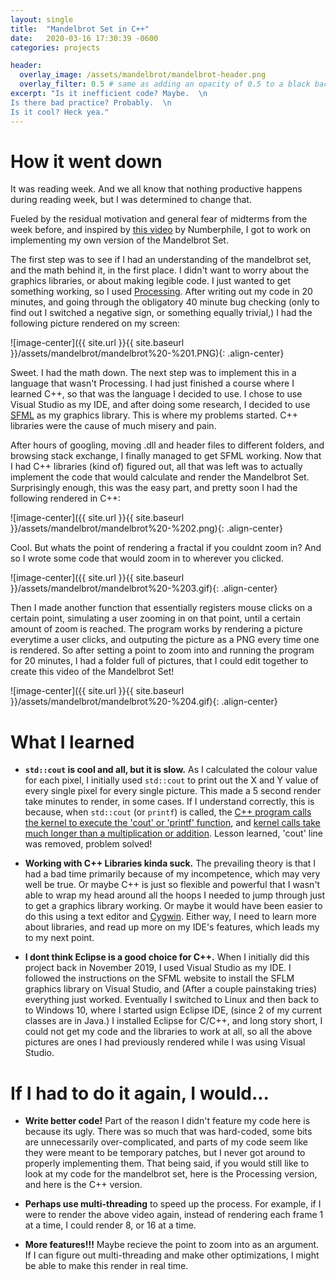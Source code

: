```yaml
---
layout: single
title:  "Mandelbrot Set in C++"
date:   2020-03-16 17:30:39 -0600
categories: projects

header:
  overlay_image: /assets/mandelbrot/mandelbrot-header.png
  overlay_filter: 0.5 # same as adding an opacity of 0.5 to a black background
excerpt: "Is it inefficient code? Maybe.  \n
Is there bad practice? Probably.  \n
Is it cool? Heck yea."
---
```


# How it went down

It was reading week. And we all know that nothing productive happens during reading week, but I was determined to change that.

Fueled by the residual motivation and general fear of midterms from the week before, and inspired by [this video](https://www.youtube.com/watch?v=NGMRB4O922I) by Numberphile, I got to work on implementing my own version of the Mandelbrot Set.

The first step was to see if I had an understanding of the mandelbrot set, and the math behind it, in the first place. I didn't want to worry about the graphics libraries, or about making legible code. I just wanted to get something working, so I used [Processing](https://processing.org/). After writing out my code in 20 minutes, and going through the obligatory 40 minute bug checking (only to find out I switched a negative sign, or something equally trivial,) I had the following picture rendered on my screen:

![image-center]({{ site.url }}{{ site.baseurl }}/assets/mandelbrot/mandelbrot%20-%201.PNG){: .align-center}

Sweet. I had the math down. The next step was to implement this in a language that wasn't Processing. I had just finished a course where I learned C++, so that was the language I decided to use. I chose to use Visual Studio as my IDE, and after doing some research, I decided to use [SFML](https://www.sfml-dev.org/) as my graphics library. This is where my problems started. C++ libraries were the cause of much misery and pain.

After hours of googling, moving .dll and header files to different folders, and browsing stack exchange, I finally managed to get SFML working. Now that I had C++ libraries (kind of) figured out, all that was left was to actually implement the code that would calculate and render the Mandelbrot Set. Surprisingly enough, this was the easy part, and pretty soon I had the following rendered in C++:

![image-center]({{ site.url }}{{ site.baseurl }}/assets/mandelbrot/mandelbrot%20-%202.png){: .align-center}

Cool. But whats the point of rendering a fractal if you couldnt zoom in? And so I wrote some code that would zoom in to wherever you clicked.

![image-center]({{ site.url }}{{ site.baseurl }}/assets/mandelbrot/mandelbrot%20-%203.gif){: .align-center}

Then I made another function that essentially registers mouse clicks on a certain point, simulating a user zooming in on that point, until a certain amount of zoom is reached. The program works by rendering a picture everytime a user clicks, and outputing the picture as a PNG every time one is rendered. So after setting a point to zoom into and running the program for 20 minutes, I had a folder full of pictures, that I could edit together to create this video of the Mandelbrot Set!

![image-center]({{ site.url }}{{ site.baseurl }}/assets/mandelbrot/mandelbrot%20-%204.gif){: .align-center}

# What I learned

* **`std::cout` is cool and all, but it is slow.** As I calculated the colour value for each pixel, I initially used `std::cout` to print out the X and Y value of every single pixel for every single picture. This made a 5 second render take minutes to render, in some cases. If I understand correctly, this is because, when `std::cout` (or `printf`) is called, the [C++ program calls the kernel to execute the 'cout' or 'printf' function](https://stackoverflow.com/a/2443028), and [kernel calls take much longer than a multiplication or addition](http://ithare.com/infographics-operation-costs-in-cpu-clock-cycles/). Lesson learned, 'cout' line was removed, problem solved!

* **Working with C++ Libraries kinda suck.** The prevailing theory is that I had a bad time primarily because of my incompetence, which may very well be true. Or maybe C++ is just so flexible and powerful that I wasn't able to wrap my head around all the hoops I needed to jump through just to get a graphics library working. Or maybe it would have been easier to do this using a text editor and [Cygwin](https://www.cygwin.com/). Either way, I need to learn more about libraries, and read up more on my IDE's features, which leads my to my next point.

* **I dont think Eclipse is a good choice for C++.** When I initially did this project back in November 2019, I used Visual Studio as my IDE. I followed the instructions on the SFML website to install the SFLM graphics library on Visual Studio, and (After a couple painstaking tries) everything just worked. Eventually I switched to Linux and then back to to Windows 10, where I started usign Eclipse IDE, (since 2 of my current classes are in Java.) I installed Eclipse for C/C++, and long story short, I could not get my code and the libraries to work at all, so all the above pictures are ones I had previously rendered while I was using Visual Studio.

# If I had to do it again, I would...

* **Write better code!** Part of the reason I didn't feature my code here is because its ugly. There was so much that was hard-coded, some bits are unnecessarily over-complicated, and parts of my code seem like they were meant to be temporary patches, but I never got around to properly implementing them. That being said, if you would still like to look at my code for the mandelbrot set, here is the Processing version, and here is the C++ version.

* **Perhaps use multi-threading** to speed up the process. For example, if I were to render the above video again, instead of rendering each frame 1 at a time, I could render 8, or 16 at a time.

* **More features!!!** Maybe recieve the point to zoom into as an argument. If I can figure out multi-threading and make other optimizations, I might be able to make this render in real time. 
